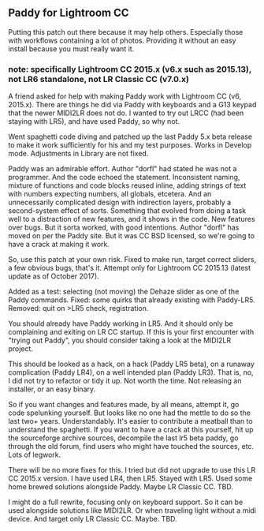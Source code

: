 ## Paddy for Lightroom CC 

Putting this patch out there because it may help others. Especially those with workflows containing a lot of photos. Providing it without an easy install because you must really want it.

### note: specifically Lightroom CC 2015.x (v6.x such as 2015.13), not LR6 standalone, not LR Classic CC (v7.0.x)

A friend asked for help with making Paddy work with Lightroom CC (v6, 2015.x). There are things he did via Paddy with keyboards and a G13 keypad that the newer MIDI2LR does not do. I wanted to try out LRCC (had been staying with LR5), and have used Paddy, so why not. 

Went spaghetti code diving and patched up the last Paddy 5.x  beta release to make it work sufficiently for his and my test purposes. Works in Develop mode. Adjustments in Library are not fixed.

Paddy was an admirable effort. Author "dorfl" had stated he was not a programmer. And the code echoed the statement. Inconsistent naming, mixture of functions and code blocks reused inline, adding strings of text with numbers expecting numbers, all globals, etcetera. And an unnecessarily complicated design with indirection layers, probably a second-system effect of sorts. Something that evolved from doing a task well to a distraction of new features, and it shows in the code. New features over bugs.  But it sorta worked, with good intentions. Author "dorfl" has moved on per the Paddy site. But it was CC BSD licensed, so we're going to have a crack at making it work.

So, use this patch at your own risk. Fixed to make run, target correct sliders, a few obvious bugs, that's it. Attempt only for Lightroom CC 2015.13 (latest update as of October 2017).

Added as a test: selecting (not moving) the Dehaze slider as one of the Paddy commands.
Fixed: some quirks that already existing with Paddy-LR5.
Removed: quit on >LR5 check, registration.

You should already have Paddy working in LR5. And it should only be complaining and exiting on LR CC startup. If this is your first encounter with "trying out Paddy", you should consider taking a look at the MIDI2LR project.

This should be looked as a hack, on a hack (Paddy LR5 beta), on a runaway complication (Paddy LR4), on a well intended plan (Paddy LR3). That is, no, I did not try to refactor or tidy it up. Not worth the time. Not releasing an installer, or an easy binary. 

So if you want changes and features made, by all means, attempt it, go code spelunking yourself.  But looks like no one had the mettle to do so the last two+ years. Understandably. It's easier to contribute a meatball than to understand the spaghetti.  If you want to have a crack at this yourself, hit up the sourceforge archive sources, decompile the last lr5 beta paddy, go through the old forum, find users who might have touched the sources, etc. Lots of legwork.

There will be no more fixes for this. I tried but did not upgrade to use this LR CC 2015.x version. I have used LR4, then LR5. Stayed with LR5. Used some home brewed solutions alongside Paddy. Maybe LR Classic CC. TBD.

I might do a full rewrite, focusing only on keyboard support. So it can be used alongside solutions like MIDI2LR. Or when traveling light without a midi device. And target only LR Classic CC. Maybe. TBD. 

 
